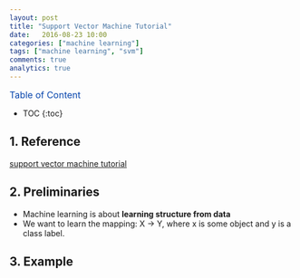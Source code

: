 ```yaml
---
layout: post
title: "Support Vector Machine Tutorial"
date:   2016-08-23 10:00
categories: ["machine learning"]
tags: ["machine learning", "svm"]
comments: true
analytics: true
---
```


<span/>

<span style="color: #0645ad; font-size:16px">Table of Content<span/>

  * TOC
  {:toc}

## 1. Reference

[support vector machine tutorial](http://www.cs.columbia.edu/~kathy/cs4701/documents/jason_svm_tutorial.pdf)

## 2. Preliminaries

* Machine learning is about **learning structure from data**
* We want to learn the mapping: X -> Y, where x is some object and y is a class label.

## 3. Example

